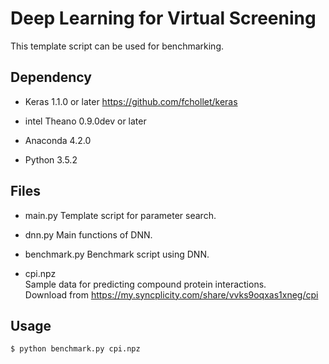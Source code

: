 Deep Learning for Virtual Screening
===================================

This template script can be used for benchmarking. 

Dependency
----------

- Keras 1.1.0 or later
  https://github.com/fchollet/keras  

- intel Theano 0.9.0dev or later

- Anaconda 4.2.0

- Python 3.5.2

Files
-----

- main.py
Template script for parameter search.

- dnn.py
Main functions of DNN.

- benchmark.py
Benchmark script using DNN.

- cpi.npz  
Sample data for predicting compound protein interactions.  
Download from https://my.syncplicity.com/share/vvks9oqxas1xneg/cpi

Usage
-----

    $ python benchmark.py cpi.npz
